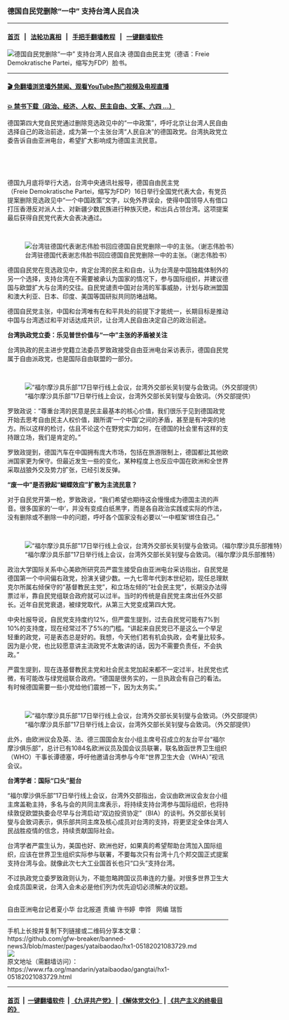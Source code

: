 ### 德国自民党删除“一中”   支持台湾人民自决
------------------------

#### [首页](https://github.com/gfw-breaker/banned-news3/blob/master/README.md) &nbsp;&nbsp;|&nbsp;&nbsp; [法轮功真相](https://github.com/begood0513/basic/blob/master/README.md)  &nbsp;&nbsp;|&nbsp;&nbsp; [手把手翻墙教程](https://github.com/gfw-breaker/guides/wiki)  &nbsp;&nbsp;|&nbsp;&nbsp; [一键翻墙软件](https://github.com/gfw-breaker/nogfw/blob/master/README.md)  



<div id="headerimg">
 <img alt="德国自民党删除“一中”   支持台湾人民自决" src="https://www.rfa.org/mandarin/yataibaodao/gangtai/hx1-05182021083729.html/@@images/cccdf604-c69c-41a4-bd6a-93f3c33c2b6b.jpeg" title="德国自民党删除“一中”   支持台湾人民自决"/>
 <span class="lead_image_caption">
  德国自由民主党（德语：Freie Demokratische Partei，缩写为FDP）脸书。
 </span>
 <!-- zoomattribute -->
</div>

<hr/>


#### [ 🎬  免翻墙浏览墙外禁闻、观看YouTube热门视频及电视直播](https://github.com/gfw-breaker/HelloWorld)

#### [ 💥  禁书下载（政治、经济、人权、民主自由、文革、六四 ...）](https://github.com/gfw-breaker/books/blob/master/README.md)

<div id="storytext">
 <p>
  德国第四大党自民党通过删除竞选政见中的“一中政策”，呼吁北京让台湾人民自由选择自己的政治前途，成为第一个主张台湾“人民自决”的德国政党。台湾执政党立委告诉自由亚洲电台，希望扩大影响成为德国主流民意。
 </p>
 <p>
  <br/>
 </p>
 <p>
  <br/>
 </p>
 <p>
  德国九月底将举行大选，台湾中央通讯社报导，德国自由民主党
  <br/>
  （Freie Demokratische Partei，缩写为FDP）16日举行全国党代表大会，有党员提案删除竞选政见中“一个中国政策”文字，以免外界误会，使得中国领导人有借口打压香港反对派人士、对新疆少数民族进行种族灭绝，和出兵占领台湾。这项提案最后获得自民党代表大会表决通过。
 </p>
 <p>
  <br/>
 </p>
 <p>
  <figure class="image-richtext image-inline captioned" style="width:1017px;">
   <img alt="台湾驻德国代表谢志伟脸书回应德国自民党删除一中的主张。（谢志伟脸书）" src="https://www.rfa.org/mandarin/yataibaodao/gangtai/hx1-05182021083729.html/2-2.jpg/@@images/b52e678d-8a5c-48dc-9399-18e5a3ecb542.jpeg" title="2-2.jpg"/>
   <figcaption class="image-caption">
    台湾驻德国代表谢志伟脸书回应德国自民党删除一中的主张。（谢志伟脸书）
   </figcaption>
   <small>
   </small>
  </figure>
 </p>
 <p>
  德国自民党在竞选政见中，肯定台湾的民主和自由，认为台湾是中国独裁体制外的另一个选择，支持台湾在不需要被承认为国家的情况下，参与国际组织，并建议德国与欧盟扩大与台湾的交往。自民党谴责中国对台湾的军事威胁，计划与欧洲盟国和澳大利亚、日本、印度、美国等国研拟共同防堵战略。
 </p>
 <p>
  德国自民党主张，中国和台湾唯有在和平共处的前提下才能统一，长期目标是推动中国与台湾透过和平对话达成共识，让台湾人民自由决定自己的政治前途。
  <br/>
  <strong>
  </strong>
 </p>
 <p>
  <strong>
   台湾执政党立委：乐见普世价值与“一中”主张的矛盾被关注
  </strong>
 </p>
 <p>
  台湾执政的民主进步党籍立法委员罗致政接受自由亚洲电台采访表示，德国自民党属于自由派政党，也是国际自由联盟的一部分。
 </p>
 <p>
  <br/>
 </p>
 <p>
  <figure class="image-richtext image-inline captioned" style="width:1024px;">
   <img alt="“福尔摩沙具乐部”17日举行线上会议，台湾外交部长吴钊燮与会致词。（外交部提供）" src="https://www.rfa.org/mandarin/yataibaodao/gangtai/hx1-05182021083729.html/3.jpg/@@images/856ba105-d2b2-491b-b503-4093b9fb6c91.jpeg" title="3.jpg"/>
   <figcaption class="image-caption">
    “福尔摩沙具乐部”17日举行线上会议，台湾外交部长吴钊燮与会致词。（外交部提供）
   </figcaption>
   <small>
   </small>
  </figure>
 </p>
 <p>
  罗致政说：“尊重台湾的民意是民主最基本的核心价值，我们很乐于见到德国政党开始去思考自由民主人权价值，跟所谓‘一个中国’之间的矛盾，甚至是有冲突的地方。所以这样的检讨，估且不论这个在野党实力如何，在德国的社会里有这样的支持跟立场，我们是肯定的。”
 </p>
 <p>
  罗致政提到，德国汽车在中国拥有庞大市场，包括在旅游限制上，德国都比其他欧洲国家更为保守。但最近发生一些的变化，某种程度上也反应中国在欧洲和全世界采取战狼外交及势力扩张，已经引发反弹。
  <strong>
  </strong>
 </p>
 <p>
  <strong>
   “废一中”是否掀起“蝴蝶效应”扩散为主流民意？
  </strong>
 </p>
 <p>
  对于自民党开第一枪，罗致政说，“我们希望也期待这会慢慢成为德国主流的声音。很多国家的‘一中’，并没有变成白纸黑字，而是各自政治实践或实际的作法，没有删除或不删除一中的问题，呼吁各个国家没有必要以‘一中框架’绑住自己。”
 </p>
 <p>
  <br/>
 </p>
 <p>
  <figure class="image-richtext image-inline captioned" style="width:2404px;">
   <img alt="“福尔摩沙具乐部”17日举行线上会议，台湾外交部长吴钊燮与会致词。（福尔摩沙具乐部推特）" src="https://www.rfa.org/mandarin/yataibaodao/gangtai/hx1-05182021083729.html/4.jpg/@@images/09594d11-03be-40f6-81a5-b790e32777eb.jpeg" title="4.jpg"/>
   <figcaption class="image-caption">
    “福尔摩沙具乐部”17日举行线上会议，台湾外交部长吴钊燮与会致词。（福尔摩沙具乐部推特）
   </figcaption>
   <small>
   </small>
  </figure>
 </p>
 <p>
  政治大学国际关系中心美欧所研究员严震生接受自由亚洲电台采访指出，自民党是德国第一个中间偏右政党，扮演关键少数。一九七零年代到本世纪初，现任总理默克尔所属右倾保守的“基督教民主党”，和立场左倾的“社会民主党”，长期没办法得票过半，靠自民党组联合政府就可以过半。当时的传统是自民党主席出任外交部长。近年自民党衰退，被绿党取代，从第三大党变成第四大党。
 </p>
 <p>
  中央社报导说，自民党支持度约12%，但严震生提到，过去自民党可能有7%到10%的支持度，现在经常过不了5%的门槛。“讲起来自民党已不是这么一个举足轻重的政党，可是表态总是好的。我想，今天他们若有机会执政，会考量比较多。因为是小党，也比较愿意讲主流政党不太敢讲的话，因为不需要负责任，不会执政。”
 </p>
 <p>
  严震生提到，现在连基督教民主党和社会民主党加起来都不一定过半，社民党也式微，有可能改与绿党组联合政府。“德国是很务实的，一旦执政会有自己的看法。有时候德国需要一些小党给他们震撼一下，因为太务实。”
 </p>
 <p>
  <br/>
 </p>
 <p>
  <figure class="image-richtext image-inline captioned" style="width:1742px;">
   <img alt="“福尔摩沙具乐部”17日举行线上会议，台湾外交部长吴钊燮与会致词。（外交部提供）" src="https://www.rfa.org/mandarin/yataibaodao/gangtai/hx1-05182021083729.html/5.jpg/@@images/9fa4a485-3f6a-4f78-ace7-de64cacf2644.jpeg" title="5.jpg"/>
   <figcaption class="image-caption">
    “福尔摩沙具乐部”17日举行线上会议，台湾外交部长吴钊燮与会致词。（外交部提供）
   </figcaption>
   <small>
   </small>
  </figure>
 </p>
 <p>
  此外，由欧洲议会及英、法、德三国国会友台小组主席号召成立的友台平台“福尔摩沙俱乐部”，总计已有1084名欧洲议员及国会议员联署，联名致函世界卫生组织（WHO）干事长谭德塞，呼吁他邀请台湾参与今年“世界卫生大会（WHA）”视讯会议。
  <br/>
  <strong>
  </strong>
 </p>
 <p>
  <strong>
   台湾学者：国际“口头”挺台
  </strong>
 </p>
 <p>
  “福尔摩沙俱乐部”17日举行线上会议，台湾外交部指出，会议由欧洲议会友台小组主席盖勒主持，多名与会的共同主席表示，将持续支持台湾参与国际组织，也将持续敦促欧盟执委会尽早与台湾启动“双边投资协定”（BIA）的谈判。外交部长吴钊燮与会致词表示，俱乐部共同主席及核心成员对台湾的支持，将更坚定全体台湾人民战胜疫情的信念，持续贡献国际社会。
 </p>
 <p>
  台湾学者严震生认为，美国也好、欧洲也好，如果真的希望帮助台湾加入国际组织，应该在世界卫生组织实际参与联署，不要每次只有台湾十几个邦交国正式提案支持台湾与会。就像此次七大工业国首长也只“口头”支持台湾。
 </p>
 <p>
  不过执政党立委罗致政则认为，不能忽略跨国议员串连的力量。对很多世界卫生大会成员国来说，台湾入会未必是他们列为优先迫切必须解决的议题。
 </p>
 <p>
  <br/>
  自由亚洲电台记者夏小华 台北报道 责编 许书婷  申铧   网编 瑞哲
 </p>
</div>

<hr/>
手机上长按并复制下列链接或二维码分享本文章：<br/>
https://github.com/gfw-breaker/banned-news3/blob/master/pages/yataibaodao/hx1-05182021083729.md <br/>
<a href='https://github.com/gfw-breaker/banned-news3/blob/master/pages/yataibaodao/hx1-05182021083729.md'><img src='https://github.com/gfw-breaker/banned-news3/blob/master/pages/yataibaodao/hx1-05182021083729.md.png'/></a> <br/>
原文地址（需翻墙访问）：https://www.rfa.org/mandarin/yataibaodao/gangtai/hx1-05182021083729.html


------------------------
#### [首页](https://github.com/gfw-breaker/banned-news3/blob/master/README.md) &nbsp;|&nbsp; [一键翻墙软件](https://github.com/gfw-breaker/nogfw/blob/master/README.md) &nbsp;| [《九评共产党》](https://github.com/gfw-breaker/9ping.md/blob/master/README.md#九评之一评共产党是什么) | [《解体党文化》](https://github.com/gfw-breaker/jtdwh.md/blob/master/README.md) | [《共产主义的终极目的》](https://github.com/gfw-breaker/gczydzjmd.md/blob/master/README.md)


<img src='http://gfw-breaker.win/banned-news3/pages/yataibaodao/hx1-05182021083729.md' width='0px' height='0px'/>